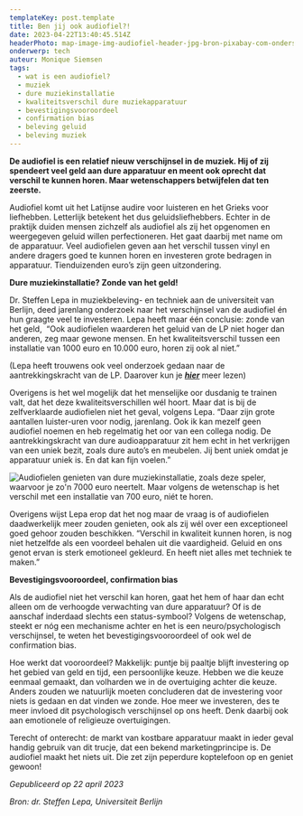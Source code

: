 ```yaml
---
templateKey: post.template
title: Ben jij ook audiofiel?!
date: 2023-04-22T13:40:45.514Z
headerPhoto: map-image-img-audiofiel-header-jpg-bron-pixabay-com-onderschrift-audiofiel-header
onderwerp: tech
auteur: Monique Siemsen
tags:
  - wat is een audiofiel?
  - muziek
  - dure muziekinstallatie
  - kwaliteitsverschil dure muziekapparatuur
  - bevestigingsvooroordeel
  - confirmation bias
  - beleving geluid
  - beleving muziek
---
```

**De audiofiel is een relatief nieuw verschijnsel in de muziek. Hij of zij spendeert veel geld aan dure apparatuur en meent ook oprecht dat verschil te kunnen horen. Maar wetenschappers betwijfelen dat ten zeerste.**



Audiofiel komt uit het Latijnse audire voor luisteren en het Grieks voor liefhebben. Letterlijk betekent het dus geluidsliefhebbers. Echter in de praktijk duiden mensen zichzelf als audiofiel als zij het opgenomen en weergegeven geluid willen perfectioneren. Het gaat daarbij met name om de apparatuur. Veel audiofielen geven aan het verschil tussen vinyl en andere dragers goed te kunnen horen en investeren grote bedragen in apparatuur. Tienduizenden euro’s zijn geen uitzondering.



**Dure muziekinstallatie? Zonde van het geld!**

Dr. Steffen Lepa in muziekbeleving- en techniek aan de universiteit van Berlijn, deed jarenlang onderzoek naar het verschijnsel van de audiofiel én hun graagte veel te investeren. Lepa heeft maar één conclusie: zonde van het geld,  “Ook audiofielen waarderen het geluid van de LP niet hoger dan anderen, zeg maar gewone mensen. En het kwaliteitsverschil tussen een installatie van 1000 euro en 10.000 euro, horen zij ook al niet.” 

(Lepa heeft trouwens ook veel onderzoek gedaan naar de aantrekkingskracht van de LP. Daarover kun je ***[hier](/het-onweerstaanbare-vinyl)*** meer lezen)

Overigens is het wel mogelijk dat het menselijke oor dusdanig te trainen valt, dat het deze kwaliteitsverschillen wél hoort. Maar dat is bij de zelfverklaarde audiofielen niet het geval, volgens Lepa. “Daar zijn grote aantallen luister-uren voor nodig, jarenlang. Ook ik kan mezelf geen audiofiel noemen en heb regelmatig het oor van een collega nodig. De aantrekkingskracht van dure audioapparatuur zit hem echt in het verkrijgen van een uniek bezit, zoals dure auto’s en meubelen. Jij bent uniek omdat je apparatuur uniek is. En dat kan fijn voelen.”

![Audiofielen genieten van dure muziekinstallatie, zoals deze speler, waarvoor je zo'n 7000 euro neertelt. Maar volgens de wetenschap is het verschil met een installatie van 700 euro, niét te horen.](/img/audiofiel-apparatuur.jpg "Pixabay.com")

Overigens wijst Lepa erop dat het nog maar de vraag is of audiofielen daadwerkelijk meer zouden genieten, ook als zij wél over een exceptioneel goed gehoor zouden beschikken. “Verschil in kwaliteit kunnen horen, is nog niet hetzelfde als een voordeel behalen uit die vaardigheid. Geluid en ons genot ervan is sterk emotioneel gekleurd. En heeft niet alles met techniek te maken.”



**Bevestigingsvooroordeel, confirmation bias**

Als de audiofiel niet het verschil kan horen, gaat het hem of haar dan echt alleen om de verhoogde verwachting van dure apparatuur? Of is de aanschaf inderdaad slechts een status-symbool? Volgens de wetenschap, steekt er nóg een mechanisme achter en het is een neuro/psychologisch verschijnsel, te weten het bevestigingsvooroordeel of ook wel de confirmation bias.



Hoe werkt dat vooroordeel? Makkelijk: puntje bij paaltje blijft investering op het gebied van geld en tijd, een persoonlijke keuze. Hebben we die keuze eenmaal gemaakt, dan volharden we in de overtuiging achter die keuze. Anders zouden we natuurlijk moeten concluderen dat de investering voor niets is gedaan en dat vinden we zonde. Hoe meer we investeren, des te meer invloed dit psychologisch verschijnsel op ons heeft. Denk daarbij ook aan emotionele of religieuze overtuigingen.



Terecht of onterecht: de markt van kostbare apparatuur maakt in ieder geval handig gebruik van dit trucje, dat een bekend marketingprincipe is. De audiofiel maakt het niets uit. Die zet zijn peperdure koptelefoon op en geniet gewoon!



*Gepubliceerd op 22 april 2023*

*Bron: dr. Steffen Lepa, Universiteit Berlijn*